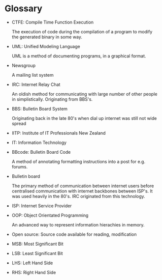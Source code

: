 # Glossary

* CTFE: Compile Time Function Execution

   The execution of code during the compilation of a program to modify the generated binary in some way.
* UML: Unified Modeling Language

   UML is a method of documenting programs, in a graphical format.
* Newsgroup

   A mailing list system
* IRC: Internet Relay Chat

   An oldish method for communicating with large number of other people in simplistically. Originating from BBS's.
* BBS: Bulletin Board System

   Originating back in the late 80's when dial up internet was still not wide spread
* IITP: Institute of IT Professionals New Zealand
* IT: Information Technology
* BBcode: Bulletin Board Code

   A method of annotating formatting instructions into a post for e.g. forums.
* Bulletin board

   The primary method of communication between internet users before centralised communication with internet backbones between ISP's. It was used heavily in the 80's. IRC originated from this technology.
* ISP: Internet Service Provider
* OOP: Object Orientated Programming

   An advanced way to represent information hierachies in memory.
* Open source: Source code available for reading, modification
* MSB: Most Significant Bit
* LSB: Least Significant Bit
* LHS: Left Hand Side
* RHS: Right Hand Side
